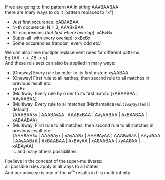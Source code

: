 If we are going to find pattern AA in string AAABAABAA  
there are many ways to do it (pattern replaced to "x"):  
- Just first occurence: xABAABAA
- N-th occurence: N = 3, AAABxBAA
- All occurencies (*but first where overlap*): xABxBx
- Super-all (with every overlap): xxBxBx
- Some occurencies (random, every odd etc.)

We can also have multiple replacement rules for different patterns.  
Eg {AA → x, AB → y}  
And these rule sets can also be applied in many ways:  
- (Oneway) Every rule by order to its first match: xyAABAA
- (Oneway) First rule to all mathes, then second rule to all matches in previous result etc:  
  xyxBx  
- (Multiway) Every rule by order to its first match: {xABAABAA | AAyAABAA}
- (Multiway) Every rule to all matches (Mathematica `MultiwaySystem[]` default):  
  {AAABAABx | AAABAyAA | AAABxBAA | AAyAABAA | AxBAABAA | xABAABAA}
- (Multiway) First rule to all matches, then second rule to all matches in previous result etc:  
  {AAABAABx | AAABAyx | AAyAABx | AAABAyAA | AAABxBAA | AAyxBAA | AAyAABAA | AxBAABAA | AxBAyAA | xABAABAA | xyAABAA | xABAyAA}  
... and many others possibilities.  

I believe in the concept of the super-multiverse:  
all possible rules apply in all ways to all states.  
And our universe is one of the ∞<sup>∞</sup> results in this multi-infinity.  

